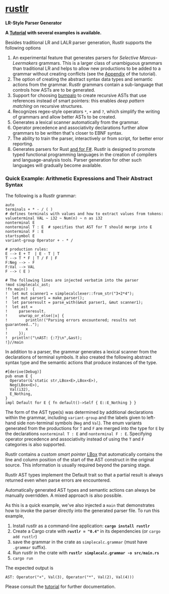# **[rustlr](https://docs.rs/rustlr/latest/rustlr/index.html)**
**LR-Style Parser Generator**

**A [Tutorial](https://chuckcscccl.github.io/rustlr_project/) with several examples is available.**

Besides traditional LR and LALR parser generation, Rustlr supports the following
options

1. An experimental feature that generates parsers for *Selective Marcus-Leermakers* grammars.  This is a larger class of unambiguous grammars than traditional LR and helps to allow new productions to be added to a grammar without
creating conflicts (see the [Appendix](https://chuckcscccl.github.io/rustlr_project/appendix.html) of the tutorial).
2. The option of creating the abstract syntax data types and semantic actions from the grammar. Rustlr grammars contain a sub-language that controls how ASTs are to be generated. 
3. Support for choosing [bumpalo](https://docs.rs/bumpalo/latest/bumpalo/index.html) to create recursive ASTs that use references instead of smart pointers: this
enables *deep pattern matching* on recursive structures.
4. Recognizes regex-style operators `*`, `+` and `?`, which simplify
the writing of grammars and allow better ASTs to be created.
5. Generates a lexical scanner automatically from the grammar.
6. Operator precedence and associativity declarations further allow grammars
to be written that's closer to EBNF syntax.
7. The ability to train the parser, interactively or from script, for better error reporting.
8. Generates parsers for Rust [and for F\#](https://github.com/chuckcscccl/Fussless).  Rustlr is designed to promote typed functional programming languages in the creation of compilers and
language-analysis tools.  Parser generation for other such languages will
gradually become available.

<p>


### Quick Example: Arithmetic Expressions and Their Abstract Syntax

The following is a Rustlr grammar:
```
auto
terminals + * - / ( )
# defines terminals with values and how to extract values from tokens:
valueterminal VAL ~ i32 ~ Num(n) ~ n as i32  
nonterminal E
nonterminal T : E  # specifies that AST for T should merge into E
nonterminal F : E
startsymbol E
variant-group Operator + - * /

# production rules:
E --> E + T  | E - T | T
T --> T * F | T / F | F
F:Neg --> - F
F:Val --> VAL
F --> ( E )

# The following lines are injected verbatim into the parser
!mod simplecalc_ast;
!fn main()  {
!  let mut scanner1 = simplecalclexer::from_str("3+2*4");
!  let mut parser1 = make_parser();
!  let parseresult = parse_with(&mut parser1, &mut scanner1);
!  let ast =
!     parseresult.
!     unwrap_or_else(|x| {
!        println!("Parsing errors encountered; results not guaranteed..");
!        x
!     });
!  println!("\nAST: {:?}\n",&ast);
!}//main
```

In addition to a parser, the grammar generates a lexical scanner from
the declarations of terminal symbols.  It also created the following
abstract syntax type and the semantic actions that produce instances of
the type.
```
#[derive(Debug)]
pub enum E {
  Operator(&'static str,LBox<E>,LBox<E>),
  Neg(LBox<E>),
  Val(i32),
  E_Nothing,
}
impl Default for E { fn default()->Self { E::E_Nothing } }
```
The form of the AST type(s) was determined by additional declarations within
the grammar, including `variant-group` and the labels given to left-hand
side non-terminal symbols (`Neg` and `Val`). The enum
variants generated from the productions for `T` and `F` are merged into the
type for `E` by the declarations `nonterminal T : E` and `nonterminal F : E`.
Specifying operator precedence and associativity instead of using the `T`
and `F` categories is also supported.

Rustlr contains a *custom smart pointer*
[LBox](https://docs.rs/rustlr/latest/rustlr/generic_absyn/struct.LBox.html)
that automatically contains the line and column position of the start
of the AST construct in the original source.  This information is
usually required beyond the parsing stage.

Rustlr AST types implement the Default trait so that a partial result is
always returned even when parse errors are encountered.

Automatically generated AST types and semantic actions can always be
manually overridden. A mixed approach is also possible.  

As this is a quick example, we've also injected a `main`
that demonstrates how to invoke the parser directly into
the generated parser file.  To run this example,

  1. Install rustlr as a command-line application: **`cargo install rustlr`**
  2. Create a Cargo crate with **`rustlr = "0.4"`** in its dependencies
     (or `cargo add rustlr`)
  3. save the grammar in the crate as `simplecalc.grammar`
     (must have `.grammar` suffix).
  4. Run rustlr in the crate with **`rustlr simplecalc.grammar -o src/main.rs`**
  5. `cargo run`

The expected output is
```
AST: Operator("+", Val(3), Operator("*", Val(2), Val(4)))

```

Please consult the [tutorial](https://chuckcscccl.github.io/rustlr_project/)
for further documentation.



[1]:https://docs.rs/rustlr/latest/rustlr/lexer_interface/struct.StrTokenizer.html
[2]:https://docs.rs/rustlr/latest/rustlr/generic_absyn/struct.LBox.html
[3]:https://docs.rs/rustlr/latest/rustlr/generic_absyn/struct.LRc.html
[4]:https://docs.rs/rustlr/latest/rustlr/zc_parser/struct.ZCParser.html#method.lbx
[5]:https://docs.rs/rustlr/latest/rustlr/zc_parser/struct.StackedItem.html#method.lbox
[sitem]:https://docs.rs/rustlr/latest/rustlr/zc_parser/struct.StackedItem.html
[chap1]:https://cs.hofstra.edu/~cscccl/rustlr_project/chapter1.html
[lexsource]:https://docs.rs/rustlr/latest/rustlr/lexer_interface/struct.LexSource.html
[drs]:https://docs.rs/rustlr/latest/rustlr/index.html
[tktrait]:https://docs.rs/rustlr/latest/rustlr/lexer_interface/trait.Tokenizer.html
[tt]:https://docs.rs/rustlr/latest/rustlr/lexer_interface/struct.TerminalToken.html
[rtk]:https://docs.rs/rustlr/latest/rustlr/lexer_interface/enum.RawToken.html
[fromraw]:https://docs.rs/rustlr/latest/rustlr/lexer_interface/struct.TerminalToken.html#method.from_raw
[nextsymfun]:https://docs.rs/rustlr/latest/rustlr/lexer_interface/trait.Tokenizer.html#tymethod.nextsym
[zcp]:https://docs.rs/rustlr/latest/rustlr/zc_parser/struct.ZCParser.html
[ttnew]:https://docs.rs/rustlr/latest/rustlr/lexer_interface/struct.TerminalToken.html#method.new
